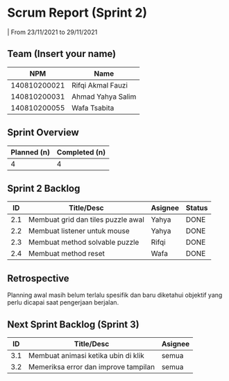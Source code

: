 # Scrum Report (Sprint 2)
| From 23/11/2021 to 29/11/2021

## Team (Insert your name)
| NPM           | Name        |
| ------------- |-------------|
| 140810200021  | Rifqi Akmal Fauzi    |
| 140810200031  | Ahmad Yahya Salim    |
| 140810200055  | Wafa Tsabita |

## Sprint Overview
| Planned (n)   | Completed (n) |
| ------------- |-------------- |
| 4             | 4             |

## Sprint 2 Backlog

| ID  | Title/Desc | Asignee | Status |
| --- | ---------- | ------- | ------ |
| 2.1 |	Membuat grid dan tiles puzzle awal | Yahya | DONE |
| 2.2 | Membuat listener untuk mouse | Yahya | DONE |
| 2.3 | Membuat method solvable puzzle	| Rifqi | DONE |
| 2.4 | Membuat method reset | Wafa | DONE |

## Retrospective 

Planning awal masih belum terlalu spesifik dan baru diketahui objektif yang perlu dicapai saat pengerjaan berjalan.

## Next Sprint Backlog (Sprint 3)
| ID  | Title/Desc | Asignee | 
| --- | ---------- | ------- | 
| 3.1 | Membuat animasi ketika ubin di klik | semua |
| 3.2 | Memeriksa error dan improve tampilan | semua |